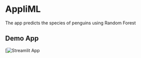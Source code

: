 # AppliML

The app predicts the species of penguins using Random Forest

## Demo App

[![Streamlit App]([https://appliml.streamlit.app/])

